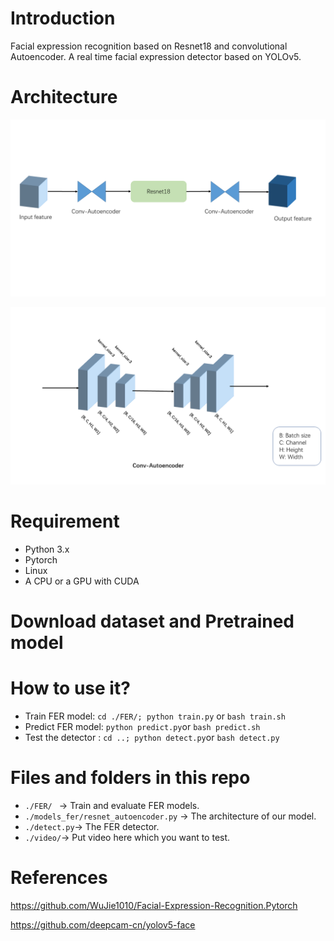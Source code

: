 # Introduction

Facial expression recognition based on Resnet18 and convolutional Autoencoder. A real time facial expression detector based on YOLOv5.

# Architecture

![arch01](./img/arch01.PNG)

![arch02](./img/arch02.PNG)

# Requirement

- Python 3.x
- Pytorch
- Linux
- A CPU or a GPU with CUDA

# Download dataset and Pretrained model

# How to use it?

- Train FER model: `cd ./FER/; python train.py` or `bash train.sh`
- Predict FER model: `python predict.py`or `bash predict.sh`
- Test the detector : `cd ..; python detect.py`or `bash detect.py`

# Files and folders in this repo

- `./FER/ ` -> Train and evaluate FER models.
- `./models_fer/resnet_autoencoder.py` ->     The architecture of our model.
- `./detect.py`-> The FER detector.
- `./video/`-> Put video here which you want to test.

# References

https://github.com/WuJie1010/Facial-Expression-Recognition.Pytorch

https://github.com/deepcam-cn/yolov5-face

